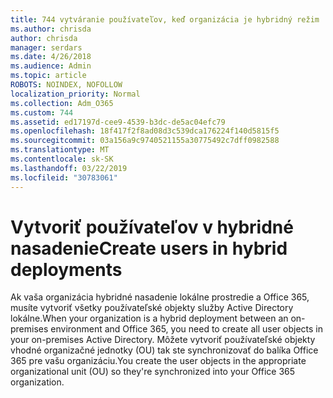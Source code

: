 ```yaml
---
title: 744 vytváranie používateľov, keď organizácia je hybridný režim
ms.author: chrisda
author: chrisda
manager: serdars
ms.date: 4/26/2018
ms.audience: Admin
ms.topic: article
ROBOTS: NOINDEX, NOFOLLOW
localization_priority: Normal
ms.collection: Adm_O365
ms.custom: 744
ms.assetid: ed17197d-cee9-4539-b3dc-de5ac04efc79
ms.openlocfilehash: 18f417f2f8ad08d3c539dca176224f140d5815f5
ms.sourcegitcommit: 03a156a9c9740521155a30775492c7dff0982588
ms.translationtype: MT
ms.contentlocale: sk-SK
ms.lasthandoff: 03/22/2019
ms.locfileid: "30783061"
---
```

# <a name="create-users-in-hybrid-deployments"></a><span data-ttu-id="e3054-102">Vytvoriť používateľov v hybridné nasadenie</span><span class="sxs-lookup"><span data-stu-id="e3054-102">Create users in hybrid deployments</span></span>

<span data-ttu-id="e3054-103">Ak vaša organizácia hybridné nasadenie lokálne prostredie a Office 365, musíte vytvoriť všetky používateľské objekty služby Active Directory lokálne.</span><span class="sxs-lookup"><span data-stu-id="e3054-103">When your organization is a hybrid deployment between an on-premises environment and Office 365, you need to create all user objects in your on-premises Active Directory.</span></span> <span data-ttu-id="e3054-104">Môžete vytvoriť používateľské objekty vhodné organizačné jednotky (OU) tak ste synchronizovať do balíka Office 365 pre vašu organizáciu.</span><span class="sxs-lookup"><span data-stu-id="e3054-104">You create the user objects in the appropriate organizational unit (OU) so they're synchronized into your Office 365 organization.</span></span>
  

